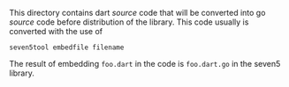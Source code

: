 
This directory contains dart _source_ code that will be converted into go _source_ code before
distribution of the library.  This code usually is converted with the use of

    seven5tool embedfile filename

The result of embedding `foo.dart` in the code is `foo.dart.go` in the seven5 library.